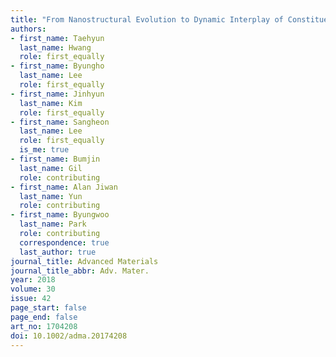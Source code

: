 ```yaml
---
title: "From Nanostructural Evolution to Dynamic Interplay of Constituents: Perspectives for Perovskite Solar Cells"
authors:
- first_name: Taehyun
  last_name: Hwang
  role: first_equally
- first_name: Byungho
  last_name: Lee
  role: first_equally
- first_name: Jinhyun
  last_name: Kim
  role: first_equally
- first_name: Sangheon
  last_name: Lee
  role: first_equally
  is_me: true
- first_name: Bumjin
  last_name: Gil
  role: contributing
- first_name: Alan Jiwan
  last_name: Yun
  role: contributing
- first_name: Byungwoo
  last_name: Park
  role: contributing
  correspondence: true
  last_author: true
journal_title: Advanced Materials
journal_title_abbr: Adv. Mater.
year: 2018
volume: 30
issue: 42
page_start: false
page_end: false
art_no: 1704208
doi: 10.1002/adma.20174208
---
```

